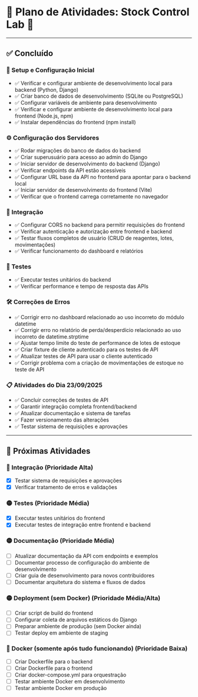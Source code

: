 # 🎯 Plano de Atividades: Stock Control Lab 🎯

---

## ✅ Concluído

### 🚀 Setup e Configuração Inicial
- ✅ Verificar e configurar ambiente de desenvolvimento local para backend (Python, Django)
- ✅ Criar banco de dados de desenvolvimento (SQLite ou PostgreSQL)
- ✅ Configurar variáveis de ambiente para desenvolvimento
- ✅ Verificar e configurar ambiente de desenvolvimento local para frontend (Node.js, npm)
- ✅ Instalar dependências do frontend (npm install)

### ⚙️ Configuração dos Servidores
- ✅ Rodar migrações do banco de dados do backend
- ✅ Criar superusuário para acesso ao admin do Django
- ✅ Iniciar servidor de desenvolvimento do backend (Django)
- ✅ Verificar endpoints da API estão acessíveis
- ✅ Configurar URL base da API no frontend para apontar para o backend local
- ✅ Iniciar servidor de desenvolvimento do frontend (Vite)
- ✅ Verificar que o frontend carrega corretamente no navegador

### 🔗 Integração
- ✅ Configurar CORS no backend para permitir requisições do frontend
- ✅ Verificar autenticação e autorização entre frontend e backend
- ✅ Testar fluxos completos de usuário (CRUD de reagentes, lotes, movimentações)
- ✅ Verificar funcionamento do dashboard e relatórios

### 🧪 Testes
- ✅ Executar testes unitários do backend
- ✅ Verificar performance e tempo de resposta das APIs

### 🛠️ Correções de Erros
- ✅ Corrigir erro no dashboard relacionado ao uso incorreto do módulo datetime
- ✅ Corrigir erro no relatório de perda/desperdício relacionado ao uso incorreto de datetime.strptime
- ✅ Ajustar tempo limite do teste de performance de lotes de estoque
- ✅ Criar fixture de cliente autenticado para os testes de API
- ✅ Atualizar testes de API para usar o cliente autenticado
- ✅ Corrigir problema com a criação de movimentações de estoque no teste de API

### 📋 Atividades do Dia 23/09/2025
- ✅ Concluir correções de testes de API
- ✅ Garantir integração completa frontend/backend
- ✅ Atualizar documentação e sistema de tarefas
- ✅ Fazer versionamento das alterações
- ✅ Testar sistema de requisições e aprovações

---

## 📝 Próximas Atividades

### 🔴 Integração (Prioridade Alta)
- [x] Testar sistema de requisições e aprovações
- [x] Verificar tratamento de erros e validações

### 🟡 Testes (Prioridade Média)
- [x] Executar testes unitários do frontend
- [x] Executar testes de integração entre frontend e backend

### 🟡 Documentação (Prioridade Média)
- [ ] Atualizar documentação da API com endpoints e exemplos
- [ ] Documentar processo de configuração do ambiente de desenvolvimento
- [ ] Criar guia de desenvolvimento para novos contribuidores
- [ ] Documentar arquitetura do sistema e fluxos de dados

### 🟡 Deployment (sem Docker) (Prioridade Média/Alta)
- [ ] Criar script de build do frontend
- [ ] Configurar coleta de arquivos estáticos do Django
- [ ] Preparar ambiente de produção (sem Docker ainda)
- [ ] Testar deploy em ambiente de staging

### 🔵 Docker (somente após tudo funcionando) (Prioridade Baixa)
- [ ] Criar Dockerfile para o backend
- [ ] Criar Dockerfile para o frontend
- [ ] Criar docker-compose.yml para orquestração
- [ ] Testar ambiente Docker em desenvolvimento
- [ ] Testar ambiente Docker em produção
